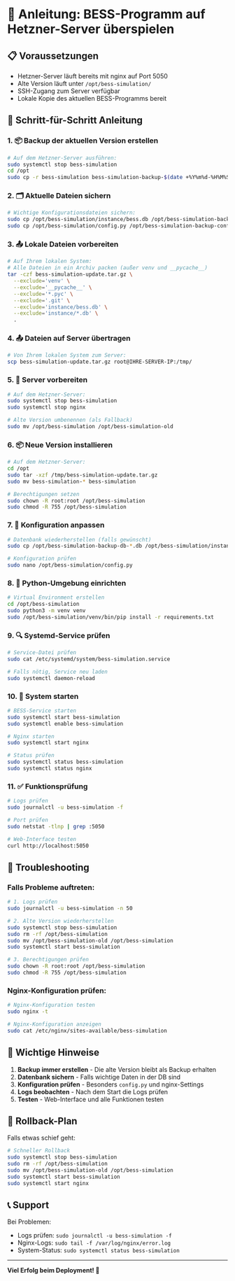 # 🚀 Anleitung: BESS-Programm auf Hetzner-Server überspielen

## 📋 Voraussetzungen

- Hetzner-Server läuft bereits mit nginx auf Port 5050
- Alte Version läuft unter `/opt/bess-simulation/`
- SSH-Zugang zum Server verfügbar
- Lokale Kopie des aktuellen BESS-Programms bereit

## 🔄 Schritt-für-Schritt Anleitung

### 1. 📦 Backup der aktuellen Version erstellen

```bash
# Auf dem Hetzner-Server ausführen:
sudo systemctl stop bess-simulation
cd /opt
sudo cp -r bess-simulation bess-simulation-backup-$(date +%Y%m%d-%H%M%S)
```

### 2. 🗂️ Aktuelle Dateien sichern

```bash
# Wichtige Konfigurationsdateien sichern:
sudo cp /opt/bess-simulation/instance/bess.db /opt/bess-simulation-backup-db-$(date +%Y%m%d-%H%M%S).db
sudo cp /opt/bess-simulation/config.py /opt/bess-simulation-backup-config-$(date +%Y%m%d-%H%M%S).py
```

### 3. 📤 Lokale Dateien vorbereiten

```bash
# Auf Ihrem lokalen System:
# Alle Dateien in ein Archiv packen (außer venv und __pycache__)
tar -czf bess-simulation-update.tar.gz \
  --exclude='venv' \
  --exclude='__pycache__' \
  --exclude='*.pyc' \
  --exclude='.git' \
  --exclude='instance/bess.db' \
  --exclude='instance/*.db' \
  .
```

### 4. 📤 Dateien auf Server übertragen

```bash
# Von Ihrem lokalen System zum Server:
scp bess-simulation-update.tar.gz root@IHRE-SERVER-IP:/tmp/
```

### 5. 🔄 Server vorbereiten

```bash
# Auf dem Hetzner-Server:
sudo systemctl stop bess-simulation
sudo systemctl stop nginx

# Alte Version umbenennen (als Fallback)
sudo mv /opt/bess-simulation /opt/bess-simulation-old
```

### 6. 📦 Neue Version installieren

```bash
# Auf dem Hetzner-Server:
cd /opt
sudo tar -xzf /tmp/bess-simulation-update.tar.gz
sudo mv bess-simulation-* bess-simulation

# Berechtigungen setzen
sudo chown -R root:root /opt/bess-simulation
sudo chmod -R 755 /opt/bess-simulation
```

### 7. 🔧 Konfiguration anpassen

```bash
# Datenbank wiederherstellen (falls gewünscht)
sudo cp /opt/bess-simulation-backup-db-*.db /opt/bess-simulation/instance/bess.db

# Konfiguration prüfen
sudo nano /opt/bess-simulation/config.py
```

### 8. 🐍 Python-Umgebung einrichten

```bash
# Virtual Environment erstellen
cd /opt/bess-simulation
sudo python3 -m venv venv
sudo /opt/bess-simulation/venv/bin/pip install -r requirements.txt
```

### 9. 🔍 Systemd-Service prüfen

```bash
# Service-Datei prüfen
sudo cat /etc/systemd/system/bess-simulation.service

# Falls nötig, Service neu laden
sudo systemctl daemon-reload
```

### 10. 🚀 System starten

```bash
# BESS-Service starten
sudo systemctl start bess-simulation
sudo systemctl enable bess-simulation

# Nginx starten
sudo systemctl start nginx

# Status prüfen
sudo systemctl status bess-simulation
sudo systemctl status nginx
```

### 11. ✅ Funktionsprüfung

```bash
# Logs prüfen
sudo journalctl -u bess-simulation -f

# Port prüfen
sudo netstat -tlnp | grep :5050

# Web-Interface testen
curl http://localhost:5050
```

## 🔧 Troubleshooting

### Falls Probleme auftreten:

```bash
# 1. Logs prüfen
sudo journalctl -u bess-simulation -n 50

# 2. Alte Version wiederherstellen
sudo systemctl stop bess-simulation
sudo rm -rf /opt/bess-simulation
sudo mv /opt/bess-simulation-old /opt/bess-simulation
sudo systemctl start bess-simulation

# 3. Berechtigungen prüfen
sudo chown -R root:root /opt/bess-simulation
sudo chmod -R 755 /opt/bess-simulation
```

### Nginx-Konfiguration prüfen:

```bash
# Nginx-Konfiguration testen
sudo nginx -t

# Nginx-Konfiguration anzeigen
sudo cat /etc/nginx/sites-available/bess-simulation
```

## 📝 Wichtige Hinweise

1. **Backup immer erstellen** - Die alte Version bleibt als Backup erhalten
2. **Datenbank sichern** - Falls wichtige Daten in der DB sind
3. **Konfiguration prüfen** - Besonders `config.py` und nginx-Settings
4. **Logs beobachten** - Nach dem Start die Logs prüfen
5. **Testen** - Web-Interface und alle Funktionen testen

## 🎯 Rollback-Plan

Falls etwas schief geht:

```bash
# Schneller Rollback
sudo systemctl stop bess-simulation
sudo rm -rf /opt/bess-simulation
sudo mv /opt/bess-simulation-old /opt/bess-simulation
sudo systemctl start bess-simulation
sudo systemctl start nginx
```

## 📞 Support

Bei Problemen:
- Logs prüfen: `sudo journalctl -u bess-simulation -f`
- Nginx-Logs: `sudo tail -f /var/log/nginx/error.log`
- System-Status: `sudo systemctl status bess-simulation`

---

**Viel Erfolg beim Deployment! 🚀** 